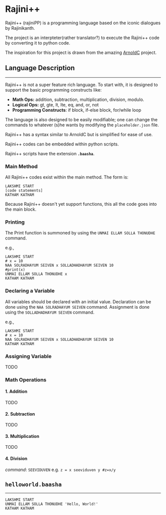 # Rajini++

Rajini++ (rajiniPP) is a programming language based on the iconic dialogues by Rajinikanth.

The project is an interpteter(rather translator?) to execute the Rajini++ code by converting it to python code.

The inspiration for this project is drawn from the amazing [ArnoldC](https://github.com/lhartikk/ArnoldC) project.

## Language Description
---

Rajini++ is not a super feature rich language. To start with, it is designed to support the basic programming constructs like:

* __Math Ops:__  addition, subtraction, multiplication, division, modulo.
* __Logical Ops:__ gt, gte, lt, lte, eq, and, or, not
* __Programming Constructs__: if block, if-else block, for/while loop

The language is also designed to be easily modifiable; one can change the commands to whatever (s)he wants by modifying the `placeholder.json` file.

Rajini++ has a syntax similar to ArnoldC but is simplified for ease of use.

Rajini++ codes can be embedded within python scripts.

Rajini++ scripts have the extension __`.baasha`__.

### Main Method
All Rajini++ codes exist within the main method. The form is:
```
LAKSHMI START
[code statements]
KATHAM KATHAM
```
Because Rajini++ doesn't yet support functions, this all the code goes into the main block.

### Printing
The Print function is summoned by using the `UNMAI ELLAM SOLLA THONUDHE` command.

e.g.,
```
LAKSHMI START
# x = 10
NAA SOLRADHAYUM SEIVEN x SOLLADHADHAYUM SEIVEN 10
#print(x)
UNMAI ELLAM SOLLA THONUDHE x
KATHAM KATHAM
```

### Declaring a Variable

All variables should be declared with an initial value. Declaration can be done using the `NAA SOLRADHAYUM SEIVEN` command.  Assignment is done using the `SOLLADHADHAYUM SEIVEN` command.

e.g.,
```
LAKSHMI START
# x = 10
NAA SOLRADHAYUM SEIVEN x SOLLADHADHAYUM SEIVEN 10
KATHAM KATHAM
```
### Assigning Variable

TODO

### Math Operations

#### 1. Addition
TODO
#### 2. Subtraction
TODO
#### 3. Multiplication
TODO
#### 4. Division
_command_: `SEEVIDUVEN`
e.g. `z = x seeviduven y #z=x/y`

## `helloworld.baasha`
---
```
LAKSHMI START
UNMAI ELLAM SOLLA THONUDHE 'Hello, World!'
KATHAM KATHAM
```
